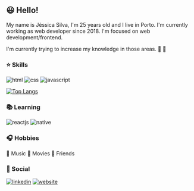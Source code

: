 ## :smiley: Hello!

My name is Jéssica Silva, I'm 25 years old and I live in Porto. I'm currently working as web developer since 2018. I'm focused on web development/frontend. 

I'm currently trying to increase my knowledge in those areas. :muscle: :pray:

### :star: Skills

![html](https://img.shields.io/badge/-HTML-orange?logo=HTML5&logoColor=white&style=for-the-badge)
![css](https://img.shields.io/badge/-CSS-blue?logo=CSS3&logoColor=white&style=for-the-badge)
![javascript](https://img.shields.io/badge/-JavaScript-yellow?logo=Javascript&logoColor=white&style=for-the-badge)

[![Top Langs](https://github-readme-stats.vercel.app/api/top-langs/?username=jesspsilva&layout=compact&theme=tokyonight)](https://github.com/jesspsilva/github-readme-stats)

### :books: Learning

![reactjs](https://img.shields.io/badge/-React-blue?logo=React&logoColor=white&style=for-the-badge)
![native](https://img.shields.io/badge/-React%20Native-blue?logo=React&logoColor=white&style=for-the-badge)

### :headphones: Hobbies

:musical_note: Music
:movie_camera: Movies
:green_heart: Friends

### :speech_balloon: Social
<a href="https://www.linkedin.com/in/jessipsilva/" target="_blank">![linkedin](https://img.shields.io/badge/-Linkedin-blue?logo=Linkedin&logoColor=white&style=for-the-badge)</a>
<a href="https://jesspsilva.github.io/website/" target="_blank">![website](https://img.shields.io/badge/-Website-990000?style=for-the-badge)</a>

